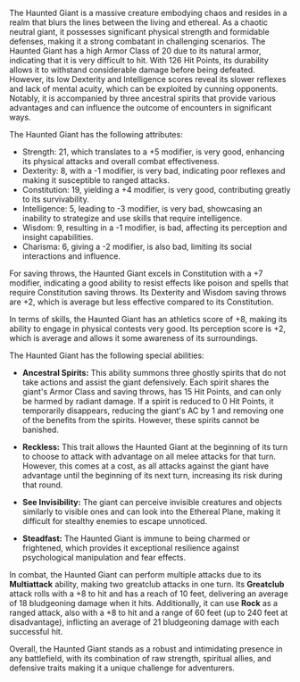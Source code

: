 The Haunted Giant is a massive creature embodying chaos and resides in a realm that blurs the lines between the living and ethereal. As a chaotic neutral giant, it possesses significant physical strength and formidable defenses, making it a strong combatant in challenging scenarios. The Haunted Giant has a high Armor Class of 20 due to its natural armor, indicating that it is very difficult to hit. With 126 Hit Points, its durability allows it to withstand considerable damage before being defeated. However, its low Dexterity and Intelligence scores reveal its slower reflexes and lack of mental acuity, which can be exploited by cunning opponents. Notably, it is accompanied by three ancestral spirits that provide various advantages and can influence the outcome of encounters in significant ways. 

The Haunted Giant has the following attributes: 

- Strength: 21, which translates to a +5 modifier, is very good, enhancing its physical attacks and overall combat effectiveness.
- Dexterity: 8, with a -1 modifier, is very bad, indicating poor reflexes and making it susceptible to ranged attacks.
- Constitution: 19, yielding a +4 modifier, is very good, contributing greatly to its survivability.
- Intelligence: 5, leading to -3 modifier, is very bad, showcasing an inability to strategize and use skills that require intelligence.
- Wisdom: 9, resulting in a -1 modifier, is bad, affecting its perception and insight capabilities.
- Charisma: 6, giving a -2 modifier, is also bad, limiting its social interactions and influence.

For saving throws, the Haunted Giant excels in Constitution with a +7 modifier, indicating a good ability to resist effects like poison and spells that require Constitution saving throws. Its Dexterity and Wisdom saving throws are +2, which is average but less effective compared to its Constitution.

In terms of skills, the Haunted Giant has an athletics score of +8, making its ability to engage in physical contests very good. Its perception score is +2, which is average and allows it some awareness of its surroundings.

The Haunted Giant has the following special abilities:

- **Ancestral Spirits:** This ability summons three ghostly spirits that do not take actions and assist the giant defensively. Each spirit shares the giant's Armor Class and saving throws, has 15 Hit Points, and can only be harmed by radiant damage. If a spirit is reduced to 0 Hit Points, it temporarily disappears, reducing the giant's AC by 1 and removing one of the benefits from the spirits. However, these spirits cannot be banished.
  
- **Reckless:** This trait allows the Haunted Giant at the beginning of its turn to choose to attack with advantage on all melee attacks for that turn. However, this comes at a cost, as all attacks against the giant have advantage until the beginning of its next turn, increasing its risk during that round.

- **See Invisibility:** The giant can perceive invisible creatures and objects similarly to visible ones and can look into the Ethereal Plane, making it difficult for stealthy enemies to escape unnoticed.

- **Steadfast:** The Haunted Giant is immune to being charmed or frightened, which provides it exceptional resilience against psychological manipulation and fear effects.

In combat, the Haunted Giant can perform multiple attacks due to its **Multiattack** ability, making two greatclub attacks in one turn. Its **Greatclub** attack rolls with a +8 to hit and has a reach of 10 feet, delivering an average of 18 bludgeoning damage when it hits. Additionally, it can use **Rock** as a ranged attack, also with a +8 to hit and a range of 60 feet (up to 240 feet at disadvantage), inflicting an average of 21 bludgeoning damage with each successful hit. 

Overall, the Haunted Giant stands as a robust and intimidating presence in any battlefield, with its combination of raw strength, spiritual allies, and defensive traits making it a unique challenge for adventurers.
